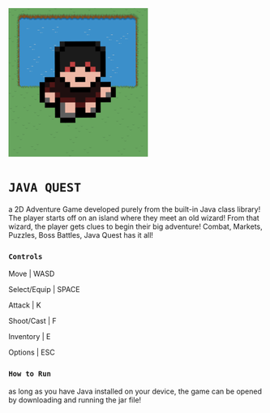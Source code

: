 ![icon](https://github.com/chen-dominic/Java-Quest/blob/main/res/port1.png)
# ```JAVA QUEST```
 a 2D Adventure Game developed purely from the built-in Java class library! The player starts off on an island where they meet an old wizard! 
 From that wizard, the player gets clues to begin their big adventure! Combat, Markets, Puzzles, Boss Battles, Java Quest has it all!

 ### ```Controls``` ###
 <p>
  Move         | WASD
  
  Select/Equip | SPACE
  
  Attack       | K
  
  Shoot/Cast   | F
  
  Inventory    | E
  
  Options      | ESC
 </p>
 
 ### ```How to Run``` ###
 as long as you have Java installed on your device, the game can be opened by downloading and running the jar file!

